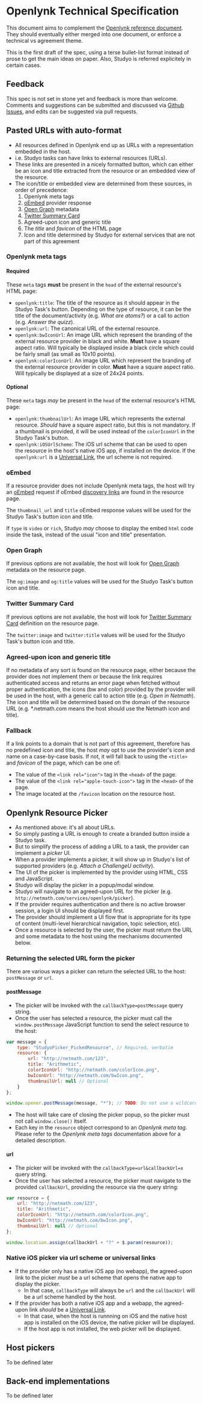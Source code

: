 # Openlynk Technical Specification

This document aims to complement the [Openlynk reference document](https://docs.google.com/document/d/1eoX1TJfKU9gGaS7c8_BNc7bdBoHmqdwM7osnl806Va0/edit?usp=sharing). They should eventually either merged into one document, or enforce a technical vs agreement theme.

This is the first draft of the spec, using a terse bullet-list format instead of prose to get the main ideas on paper. Also, Studyo is referred explicitely in certain cases.

## Feedback

This spec is not set in stone yet and feedback is more than welcome. Comments and suggestions can be submitted and discussed via [Github Issues](https://github.com/Studyo/openlynk/issues), and edits can be suggested via pull requests.

## Pasted URLs with auto-format

* All resources defined in Openlynk end up as URLs with a representation embedded in the host.
* i.e. Studyo tasks can have links to external resources (URLs).
* These links are presented in a nicely formatted button, which can either be an icon and title extracted from the resource or an embedded view of the resource.
* The icon/title or embedded view are determined from these sources, in order of precedence:
    1. Openlynk meta tags
    2. [oEmbed](http://oembed.com) provider response
    3. [Open Graph](http://ogp.me) metadata
    4. [Twitter Summary Card](https://dev.twitter.com/cards/types/summary)
    5. Agreed-upon icon and generic title
    6. The _title_ and _favicon_ of the HTML page
    7. Icon and title determined by Studyo for external services that are not part of this agreement

### Openlynk meta tags

#### Required

These `meta` tags **must** be present in the `head` of the external resource's HTML page:

* `openlynk:title`: The title of the resource as it should appear in the Studyo Task's button. Depending on the type of resource, it can be the title of the document/activity (e.g. _What are atoms?_) or a call to action (e.g. _Answer the quizz_).
* `openlynk:url`: The canonical URL of the external resource.
* `openlynk:bwIconUrl`: An image URL which represent the branding of the external resource provider in black and white. **Must** have a square aspect ratio. Will typically be displayed inside a black circle which could be fairly small (as small as 10x10 points).
* `openlynk:colorIconUrl`: An image URL which represent the branding of the external resource provider in color. **Must** have a square aspect ratio. Will typically be displayed at a size of 24x24 points.

#### Optional

These `meta` tags _may_ be present in the `head` of the external resource's HTML page:

* `openlynk:thumbnailUrl`: An image URL which represents the external resource. _Should_ have a square aspect ratio, but this is not mandatory. If a thumbnail is provided, it will be used instead of the `colorIconUrl` in the Studyo Task's button.
* `openlynk:iOSUrlScheme`: The iOS url scheme that can be used to open the resource in the host's native iOS app, if installed on the device. If the `openlynk:url` is a [Universal Link](https://developer.apple.com/library/ios/documentation/General/Conceptual/AppSearch/UniversalLinks.html#//apple_ref/doc/uid/TP40016308-CH12), the url scheme is not required.

### oEmbed

If a resource provider does not include Openlynk meta tags, the host will try an [oEmbed](http://oembed.com) request if oEmbed [discovery links](http://oembed.com/#section4) are found in the resource page.

The `thumbnail_url` and `title` oEmbed response values will be used for the Studyo Task's button icon and title.

If `type` is `video` or `rich`, Studyo _may_ choose to display the embed `html` code inside the task, instead of the usual "icon and title" presentation.

### Open Graph

If previous options are not available, the host will look for [Open Graph](http://ogp.me) metadata on the resource page.

The `og:image` and `og:title` values will be used for the Studyo Task's button icon and title.

### Twitter Summary Card

If previous options are not available, the host will look for [Twitter Summary Card](https://dev.twitter.com/cards/types/summary) definition on the resource page.

The `twitter:image` and `twitter:title` values will be used for the Studyo Task's button icon and title.

### Agreed-upon icon and generic title

If no metadata of any sort is found on the resource page, either because the provider does not implement them or because the link requires authenticated access and returns an error page when fetched without proper authentication, the icons (bw and color) provided by the provider will be used in the host, with a generic call to action title (e.g. _Open in Netmath_). The icon and title will be determined based on the domain of the resource URL (e.g. *.netmath.com means the host should use the Netmath icon and title).

### Fallback

If a link points to a domain that is not part of this agreement, therefore has no predefined icon and title, the host _may_ opt to use the provider's icon and name on a case-by-case basis. If not, it will fall back to using the `<title>` and _favicon_ of the page, which can be one of:

* The value of the `<link rel="icon">` tag in the `<head>` of the page.
* The value of the `<link rel="apple-touch-icon">` tag in the `<head>` of the page.
* The image located at the `/favicon` location on the resource host.

## Openlynk Resource Picker

* As mentioned above: it's all about URLs.
* So simply pasting a URL is enough to create a branded button inside a Studyo task.
* But to simplify the process of adding a URL to a task, the provider can implement a _picker_ UI.
* When a provider implements a picker, it will show up in Studyo's list of supported providers (e.g. _Attach a ChallengeU activity_).
* The UI of the picker is implemented by the provider using HTML, CSS and JavaScript.
* Studyo will display the picker in a popup/modal window.
* Studyo will navigate to an agreed-upon URL for the picker (e.g. `http://netmath.com/services/openlynk/picker`).
* If the provider requires authentication and there is no active browser session, a login UI should be displayed first.
* The provider should implement a UI flow that is appropriate for its type of content (multi-level hierarchical navigation, topic selection, etc).
* Once a resource is selected by the user, the picker must return the URL and some metadata to the host using the mechanisms documented below.

### Returning the selected URL form the picker

There are various ways a picker can return the selected URL to the host: `postMessage` or `url`.

#### postMessage

* The picker will be invoked with the `callbackType=postMessage` query string.
* Once the user has selected a resource, the picker must call the `window.postMessage` JavaScript function to send the select resource to the host:

```javascript
var message = {
    type: "StudyoPicker_PickedResource", // Required, verbatim
    resource: {
        url: "http://netmath.com/123",
        title: "Arithmetic",
        colorIconUrl: "http://netmath.com/colorIcon.png",
        bwIconUrl: "http://netmath.com/bwIcon.png",
        thumbnailUrl: null // Optional
    }
};

window.opener.postMessage(message, "*"); // TODO: Do not use a wildcard target origin
```

* The host will take care of closing the picker popup, so the picker must not call `window.close()` itself.
* Each key in the `resource` object correspond to an _Openlynk meta tag_. Please refer to the _Openlynk meta tags_ documentation above for a detailed description.

#### url

* The picker will be invoked with the `callbackType=url&callbackUrl=x` query string.
* Once the user has selected a resource, the picker must navigate to the provided `callbackUrl`, providing the resource via the query string:

```javascript
var resource = {
    url: "http://netmath.com/123",
    title: "Arithmetic",
    colorIconUrl: "http://netmath.com/colorIcon.png",
    bwIconUrl: "http://netmath.com/bwIcon.png",
    thumbnailUrl: null // Optional
};

window.location.assign(callbackUrl + "?" + $.param(resource));
```

### Native iOS picker via url scheme or universal links

* If the provider only has a native iOS app (no webapp), the agreed-upon link to the picker _must_ be a url scheme that opens the native app to display the picker. 
    * In that case, `callbackType` will always be `url` and the `callbackUrl` will be a url scheme handled by the host.
* If the provider has both a native iOS app and a webapp, the agreed-upon link _should_ be a [Universal Link](https://developer.apple.com/library/ios/documentation/General/Conceptual/AppSearch/UniversalLinks.html#//apple_ref/doc/uid/TP40016308-CH12).
    * In that case, when the host is runnning on iOS and the native host app is installed on the iOS device, the native picker will be displayed.
    * If the host app is not installed, the web picker will be displayed.

## Host pickers

To be defined later

## Back-end implementations

To be defined later
